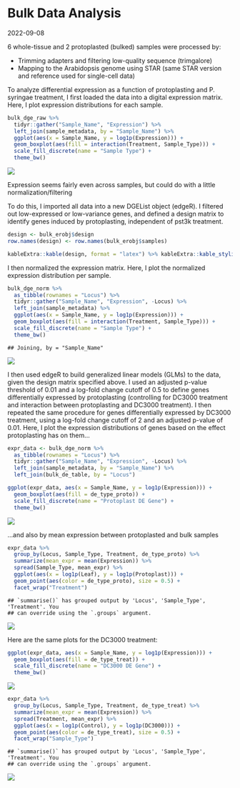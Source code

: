 Bulk Data Analysis
================
2022-09-08

6 whole-tissue and 2 protoplasted (bulked) samples were processed by:

-   Trimming adapters and filtering low-quality sequence (trimgalore)
-   Mapping to the Arabidopsis genome using STAR (same STAR version and
    reference used for single-cell data)

To analyze differential expression as a function of protoplasting and P.
syringae treatment, I first loaded the data into a digital expression
matrix. Here, I plot expression distributions for each sample.

``` r
bulk_dge_raw %>% 
  tidyr::gather("Sample_Name", "Expression") %>% 
  left_join(sample_metadata, by = "Sample_Name") %>%
  ggplot(aes(x = Sample_Name, y = log1p(Expression))) + 
  geom_boxplot(aes(fill = interaction(Treatment, Sample_Type))) + 
  scale_fill_discrete(name = "Sample Type") +
  theme_bw()
```

![](/home/bjcole/AtPst_SingleCell/reports/bulk_analysis_report_files/figure-gfm/plot_raw_distribution-1.png)<!-- -->

Expression seems fairly even across samples, but could do with a little
normalization/filtering

To do this, I imported all data into a new DGEList object (edgeR). I
filtered out low-expressed or low-variance genes, and defined a design
matrix to identify genes induced by protoplasting, independent of pst3k
treatment.

``` r
design <- bulk_erobj$design
row.names(design) <- row.names(bulk_erobj$samples)

kableExtra::kable(design, format = "latex") %>% kableExtra::kable_styling(full_width = FALSE)
```

I then normalized the expression matrix. Here, I plot the normalized
expression distribution per sample.

``` r
bulk_dge_norm %>% 
  as_tibble(rownames = "Locus") %>%
  tidyr::gather("Sample_Name", "Expression", -Locus) %>%
  left_join(sample_metadata) %>%
  ggplot(aes(x = Sample_Name, y = log1p(Expression))) + 
  geom_boxplot(aes(fill = interaction(Treatment, Sample_Type))) + 
  scale_fill_discrete(name = "Sample Type") +
  theme_bw()
```

    ## Joining, by = "Sample_Name"

![](/home/bjcole/AtPst_SingleCell/reports/bulk_analysis_report_files/figure-gfm/unnamed-chunk-1-1.png)<!-- -->

I then used edgeR to build generalized linear models (GLMs) to the data,
given the design matrix specified above. I used an adjusted p-value
threshold of 0.01 and a log-fold change cutoff of 0.5 to define genes
differentially expressed by protoplasting (controlling for DC3000
treatment and interaction between protoplasting and DC3000 treatment). I
then repeated the same procedure for genes differentially expressed by
DC3000 treatment, using a log-fold change cutoff of 2 and an adjusted
p-value of 0.01. Here, I plot the expression distributions of genes
based on the effect protoplasting has on them…

``` r
expr_data <- bulk_dge_norm %>%
  as_tibble(rownames = "Locus") %>%
  tidyr::gather("Sample_Name", "Expression", -Locus) %>%
  left_join(sample_metadata, by = "Sample_Name") %>%
  left_join(bulk_de_table, by = "Locus")

ggplot(expr_data, aes(x = Sample_Name, y = log1p(Expression))) + 
  geom_boxplot(aes(fill = de_type_proto)) + 
  scale_fill_discrete(name = "Protoplast DE Gene") +
  theme_bw()
```

![](/home/bjcole/AtPst_SingleCell/reports/bulk_analysis_report_files/figure-gfm/unnamed-chunk-2-1.png)<!-- -->

…and also by mean expression between protoplasted and bulk samples

``` r
expr_data %>%
  group_by(Locus, Sample_Type, Treatment, de_type_proto) %>%
  summarize(mean_expr = mean(Expression)) %>%
  spread(Sample_Type, mean_expr) %>%
  ggplot(aes(x = log1p(Leaf), y = log1p(Protoplast))) + 
  geom_point(aes(color = de_type_proto), size = 0.5) +
  facet_wrap("Treatment")
```

    ## `summarise()` has grouped output by 'Locus', 'Sample_Type', 'Treatment'. You
    ## can override using the `.groups` argument.

![](/home/bjcole/AtPst_SingleCell/reports/bulk_analysis_report_files/figure-gfm/unnamed-chunk-3-1.png)<!-- -->

Here are the same plots for the DC3000 treatment:

``` r
ggplot(expr_data, aes(x = Sample_Name, y = log1p(Expression))) + 
  geom_boxplot(aes(fill = de_type_treat)) + 
  scale_fill_discrete(name = "DC3000 DE Gene") +
  theme_bw()
```

![](/home/bjcole/AtPst_SingleCell/reports/bulk_analysis_report_files/figure-gfm/unnamed-chunk-4-1.png)<!-- -->

``` r
expr_data %>%
  group_by(Locus, Sample_Type, Treatment, de_type_treat) %>%
  summarize(mean_expr = mean(Expression)) %>%
  spread(Treatment, mean_expr) %>%
  ggplot(aes(x = log1p(Control), y = log1p(DC3000))) + 
  geom_point(aes(color = de_type_treat), size = 0.5) +
  facet_wrap("Sample_Type")
```

    ## `summarise()` has grouped output by 'Locus', 'Sample_Type', 'Treatment'. You
    ## can override using the `.groups` argument.

![](/home/bjcole/AtPst_SingleCell/reports/bulk_analysis_report_files/figure-gfm/unnamed-chunk-4-2.png)<!-- -->
